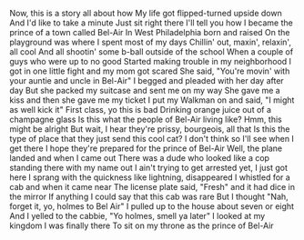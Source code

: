 Now, this is a story all about how
My life got flipped-turned upside down
And I'd like to take a minute
Just sit right there
I'll tell you how I became the prince of a town called Bel-Air
In West Philadelphia born and raised
On the playground was where I spent most of my days
Chillin' out, maxin', relaxin', all cool
And all shootin' some b-ball outside of the school
When a couple of guys who were up to no good
Started making trouble in my neighborhood
I got in one little fight and my mom got scared
She said, "You're movin' with your auntie and uncle in Bel-Air"
I begged and pleaded with her day after day
But she packed my suitcase and sent me on my way
She gave me a kiss and then she gave me my ticket
I put my Walkman on and said, "I might as well kick it"
First class, yo this is bad
Drinking orange juice out of a champagne glass
Is this what the people of Bel-Air living like?
Hmm, this might be alright
But wait, I hear they're prissy, bourgeois, all that
Is this the type of place that they just send this cool cat?
I don't think so
I'll see when I get there
I hope they're prepared for the prince of Bel-Air
Well, the plane landed and when I came out
There was a dude who looked like a cop standing there with my name out
I ain't trying to get arrested yet, I just got here
I sprang with the quickness like lightning, disappeared
I whistled for a cab and when it came near
The license plate said, "Fresh" and it had dice in the mirror
If anything I could say that this cab was rare
But I thought "Nah, forget it, yo, holmes to Bel Air"
I pulled up to the house about seven or eight
And I yelled to the cabbie, "Yo holmes, smell ya later"
I looked at my kingdom
I was finally there
To sit on my throne as the prince of Bel-Air
